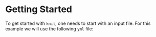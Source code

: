 # Getting Started

To get started with `knit`, one needs to start with an input file. For this example we will use the following `yml` file:

```yml

```